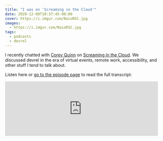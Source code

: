 ```yaml
---
title: "I was on 'Screaming in the Cloud'"
date: 2020-12-08T10:37:45-08:00
cover: https://i.imgur.com/NaioRSC.jpg
images:
  - https://i.imgur.com/NaioRSC.jpg
tags:
  - podcasts
  - devrel
---
```


I recently chatted with [Corey Quinn](https://twitter.com/quinnypig) on [Screaming in the Cloud](https://www.lastweekinaws.com/podcast/screaming-in-the-cloud/). We discussed devrel in the era of virtual events, remote work, accessibility, and other stuff I tend to talk about.

<!--more-->

Listen here or [go to the episode page](https://www.lastweekinaws.com/podcast/screaming-in-the-cloud/the-era-of-virtual-events-with-shelby-spees/) to read the full transcript:

<iframe width="100%" height="180" frameborder="no" scrolling="no" seamless src="https://share.transistor.fm/e/b3f8b1dd" title="Screaming in the Cloud Episode 166: The Era of Virtual Events with Shelby Spees"></iframe>
